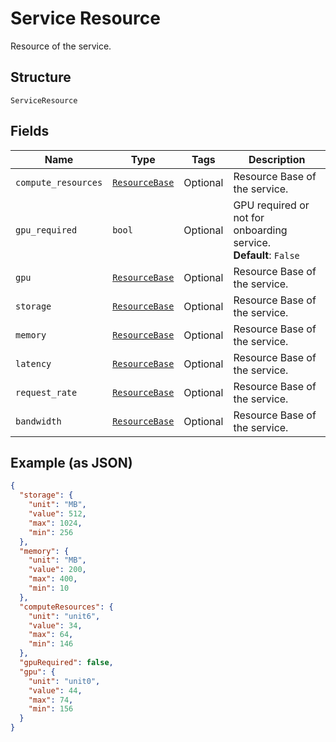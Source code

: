 
# Service Resource

Resource of the service.

## Structure

`ServiceResource`

## Fields

| Name | Type | Tags | Description |
|  --- | --- | --- | --- |
| `compute_resources` | [`ResourceBase`](../../doc/models/resource-base.md) | Optional | Resource Base of the service. |
| `gpu_required` | `bool` | Optional | GPU required or not for onboarding service.<br>**Default**: `False` |
| `gpu` | [`ResourceBase`](../../doc/models/resource-base.md) | Optional | Resource Base of the service. |
| `storage` | [`ResourceBase`](../../doc/models/resource-base.md) | Optional | Resource Base of the service. |
| `memory` | [`ResourceBase`](../../doc/models/resource-base.md) | Optional | Resource Base of the service. |
| `latency` | [`ResourceBase`](../../doc/models/resource-base.md) | Optional | Resource Base of the service. |
| `request_rate` | [`ResourceBase`](../../doc/models/resource-base.md) | Optional | Resource Base of the service. |
| `bandwidth` | [`ResourceBase`](../../doc/models/resource-base.md) | Optional | Resource Base of the service. |

## Example (as JSON)

```json
{
  "storage": {
    "unit": "MB",
    "value": 512,
    "max": 1024,
    "min": 256
  },
  "memory": {
    "unit": "MB",
    "value": 200,
    "max": 400,
    "min": 10
  },
  "computeResources": {
    "unit": "unit6",
    "value": 34,
    "max": 64,
    "min": 146
  },
  "gpuRequired": false,
  "gpu": {
    "unit": "unit0",
    "value": 44,
    "max": 74,
    "min": 156
  }
}
```

